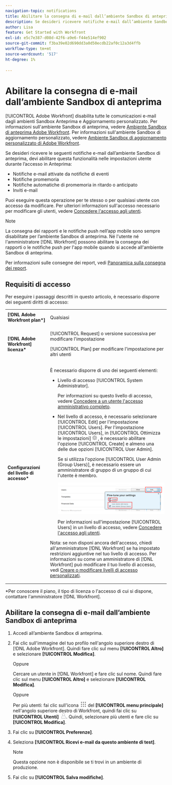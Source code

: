 ```yaml
---
navigation-topic: notifications
title: Abilitare la consegna di e-mail dall’ambiente Sandbox di anteprima
description: Se desideri ricevere notifiche e-mail dall’ambiente Sandbox di anteprima, devi abilitare questa funzionalità nelle impostazioni utente mentre sei connesso all’ambiente di anteprima.
author: Lisa
feature: Get Started with Workfront
exl-id: e5c7e387-d08d-42f6-a9e6-f44e514ef902
source-git-commit: f3ba39e02d690dd3a0d50ecdb22af0c12a3d4ffb
workflow-type: tm+mt
source-wordcount: '517'
ht-degree: 1%

---
```


# Abilitare la consegna di e-mail dall’ambiente Sandbox di anteprima

[!UICONTROL Adobe Workfront] disabilita tutte le comunicazioni e-mail dagli ambienti Sandbox Anteprima e Aggiornamento personalizzato. Per informazioni sull&#39;ambiente Sandbox di anteprima, vedere [Ambiente Sandbox di anteprima Adobe Workfront](../../administration-and-setup/set-up-workfront/workfront-testing-environments/wf-preview-sandbox-environment.md). Per informazioni sull&#39;ambiente Sandbox di aggiornamento personalizzato, vedere [Ambiente Sandbox di aggiornamento personalizzato di Adobe Workfront](../../administration-and-setup/set-up-workfront/workfront-testing-environments/wf-custom-refresh-sandbox-environment.md).

Se desideri ricevere le seguenti notifiche e-mail dall’ambiente Sandbox di anteprima, devi abilitare questa funzionalità nelle impostazioni utente durante l’accesso in Anteprima:

* Notifiche e-mail attivate da notifiche di eventi
* Notifiche promemoria
* Notifiche automatiche di promemoria in ritardo o anticipato
* Inviti e-mail

Puoi eseguire questa operazione per te stesso o per qualsiasi utente con accesso da modificare. Per ulteriori informazioni sull&#39;accesso necessario per modificare gli utenti, vedere [Concedere l&#39;accesso agli utenti](../../administration-and-setup/add-users/configure-and-grant-access/grant-access-other-users.md).

>[!NOTE]
>
>La consegna dei rapporti e le notifiche push nell’app mobile sono sempre disabilitate per l’ambiente Sandbox di anteprima. Né l&#39;utente né l&#39;amministratore [!DNL Workfront] possono abilitare la consegna dei rapporti o le notifiche push per l&#39;app mobile quando si accede all&#39;ambiente Sandbox di anteprima.
>
>Per informazioni sulle consegne dei report, vedi [Panoramica sulla consegna dei report](../../reports-and-dashboards/reports/creating-and-managing-reports/set-up-report-deliveries.md).

## Requisiti di accesso

Per eseguire i passaggi descritti in questo articolo, è necessario disporre dei seguenti diritti di accesso:

<table style="table-layout:auto"> 
 <col> 
 </col> 
 <col> 
 </col> 
 <tbody> 
  <tr> 
   <td role="rowheader"><strong>[!DNL Adobe Workfront plan*]</strong></td> 
   <td> <p>Qualsiasi</p> </td> 
  </tr> 
  <tr> 
   <td role="rowheader"><strong>[!DNL Adobe Workfront] licenza*</strong></td> 
   <td> <p>[!UICONTROL Request] o versione successiva per modificare l'impostazione</p> <p>[!UICONTROL Plan] per modificare l'impostazione per altri utenti</p> </td> 
  </tr> 
  <tr> 
   <td role="rowheader"><strong>Configurazioni del livello di accesso*</strong></td> 
   <td> <p>È necessario disporre di uno dei seguenti elementi:</p> 
    <ul> 
     <li> <p>Livello di accesso [!UICONTROL System Administrator].</p> <p> Per informazioni su questo livello di accesso, vedere <a href="../../administration-and-setup/add-users/configure-and-grant-access/grant-a-user-full-administrative-access.md" class="MCXref xref">Concedere a un utente l'accesso amministrativo completo</a>. </p> </li> 
     <li> <p>Nel livello di accesso, è necessario selezionare [!UICONTROL Edit] per l'impostazione [!UICONTROL Users]. Per l'impostazione [!UICONTROL Users], in [!UICONTROL Ottimizza le impostazioni] <img src="assets/gear-icon-in-access-levels.png"> , è necessario abilitare l'opzione [!UICONTROL Create] e almeno una delle due opzioni [!UICONTROL User Admin]. </p> <p>Se si utilizza l'opzione [!UICONTROL User Admin (Group Users)], è necessario essere un amministratore di gruppo di un gruppo di cui l'utente è membro.</p> <p> <img src="assets/access-req-users-350x101.png" style="width: 350;height: 101;"> </p> <p>Per informazioni sull'impostazione [!UICONTROL Users] in un livello di accesso, vedere <a href="../../administration-and-setup/add-users/configure-and-grant-access/grant-access-other-users.md" class="MCXref xref">Concedere l'accesso agli utenti</a>.</p> </li> 
    </ul> <p>Nota: se non disponi ancora dell'accesso, chiedi all'amministratore [!DNL Workfront] se ha impostato restrizioni aggiuntive nel tuo livello di accesso. Per informazioni su come un amministratore di [!DNL Workfront] può modificare il tuo livello di accesso, vedi <a href="../../administration-and-setup/add-users/configure-and-grant-access/create-modify-access-levels.md" class="MCXref xref">Creare o modificare livelli di accesso personalizzati</a>.</p> </td> 
  </tr> 
 </tbody> 
</table>

&#42;Per conoscere il piano, il tipo di licenza o l&#39;accesso di cui si dispone, contattare l&#39;amministratore [!DNL Workfront].

## Abilitare la consegna di e-mail dall’ambiente Sandbox di anteprima

1. Accedi all’ambiente Sandbox di anteprima.
1. Fai clic sull&#39;immagine del tuo profilo nell&#39;angolo superiore destro di [!DNL Adobe Workfront]. Quindi fare clic sul menu **[!UICONTROL Altro]** e selezionare **[!UICONTROL Modifica]**.

   Oppure

   Cercare un utente in [!DNL Workfront] e fare clic sul nome. Quindi fare clic sul menu **[!UICONTROL Altro]** e selezionare **[!UICONTROL Modifica]**.

   Oppure

   Per più utenti: fai clic sull&#39;icona ![](assets/main-menu-icon.png) del **[!UICONTROL menu principale]** nell&#39;angolo superiore destro di Workfront, quindi fai clic su **[!UICONTROL Utenti]** ![](assets/users-icon-in-main-menu.png).  Quindi, selezionare più utenti e fare clic su **[!UICONTROL Modifica]**.

1. Fai clic su **[!UICONTROL Preferenze]**.
1. Seleziona **[!UICONTROL Ricevi e-mail da questo ambiente di test]**.

   >[!NOTE]
   >
   >Questa opzione non è disponibile se ti trovi in un ambiente di produzione.

1. Fai clic su **[!UICONTROL Salva modifiche]**.
